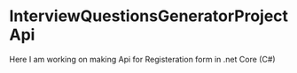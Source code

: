 # InterviewQuestionsGeneratorProjectApi
 Here I am working on making Api for Registeration form in .net Core (C#)
